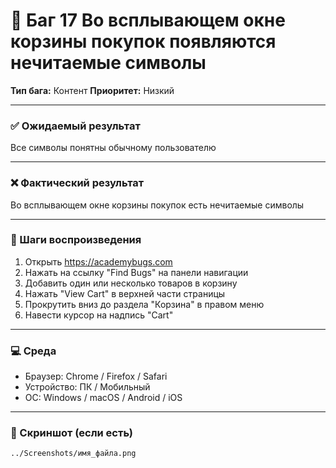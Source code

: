 # 🐞 Баг 17 Во всплывающем окне корзины покупок появляются нечитаемые символы

**Тип бага:**  Контент
**Приоритет:**  Низкий

---

### ✅ Ожидаемый результат

Все символы понятны обычному пользователю

---

### ❌ Фактический результат

Во всплывающем окне корзины покупок есть нечитаемые символы

---

### 🔁 Шаги воспроизведения

1. Открыть https://academybugs.com
2. Нажать на ссылку "Find Bugs" на панели навигации
3. Добавить один или несколько товаров в корзину
4. Нажать "View Cart" в верхней части страницы
5. Прокрутить вниз до раздела "Корзина" в правом меню
6. Навести курсор на надпись "Cart"

---

### 💻 Среда

- Браузер: Chrome / Firefox / Safari
- Устройство: ПК / Мобильный
- ОС: Windows / macOS / Android / iOS

---

### 📸 Скриншот (если есть)

`../Screenshots/имя_файла.png`
